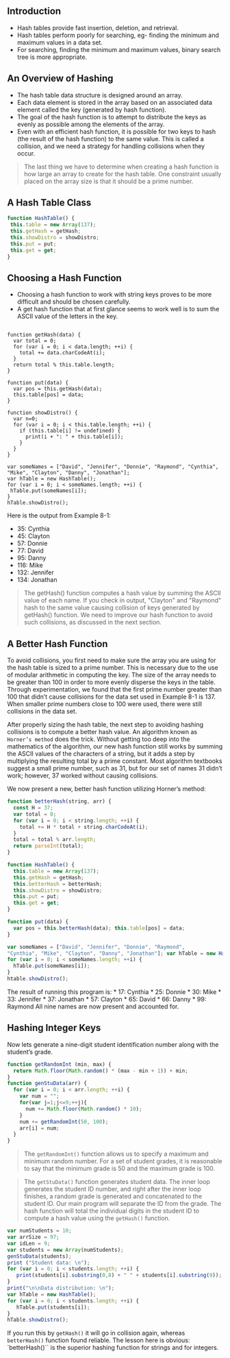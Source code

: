 ## Introduction

 * Hash tables provide fast insertion, deletion, and retrieval.
 * Hash tables perform poorly for searching, eg- finding the minimum and maximum values in a data set. 
 * For searching, finding the minimum and maximum values, binary search tree is more appropriate.

## An Overview of Hashing

 * The hash table data structure is designed around an array. 
 * Each data element is stored in the array based on an associated data element called the key (generated by hash function).
 * The goal of the hash function is to attempt to distribute the keys as evenly as possible among the elements of the array.
 * Even with an efficient hash function, it is possible for two keys to hash (the result of the hash function) to the same  value. This is   called a collision, and we need a strategy for handling collisions when they occur.

> The last thing we have to determine when creating a hash function is how large an array to create for the hash table. One constraint usually placed on the array size is that it should be a prime number.

## A Hash Table Class

```javascript
function HashTable() { 
 this.table = new Array(137); 
 this.getHash = getHash; 
 this.showDistro = showDistro;                 
 this.put = put;
 this.get = get;
}
```

## Choosing a Hash Function

 * Choosing a hash function to work with string keys proves to be more difficult and should be chosen carefully.
 * A get hash function that at first glance seems to work well is to sum the ASCII value of the letters in the key.
 
```javascipt

function getHash(data) {
  var total = 0;
  for (var i = 0; i < data.length; ++i) {
    total += data.charCodeAt(i);
  }
  return total % this.table.length; 
}

function put(data) {
  var pos = this.getHash(data); 
  this.table[pos] = data;
}

function showDistro() {
  var n=0;
  for (var i = 0; i < this.table.length; ++i) {
    if (this.table[i] != undefined) {
      print(i + ": " + this.table[i]); 
    }
  } 
}

var someNames = ["David", "Jennifer", "Donnie", "Raymond", "Cynthia", "Mike", "Clayton", "Danny", "Jonathan"]; 
var hTable = new HashTable();
for (var i = 0; i < someNames.length; ++i) { 
 hTable.put(someNames[i]);
}
hTable.showDistro();

```
Here is the output from Example 8-1:
   * 35: Cynthia
   * 45: Clayton
   * 57: Donnie
   * 77: David
   * 95: Danny
   * 116: Mike
   * 132: Jennifer
   * 134: Jonathan
    
>The getHash() function computes a hash value by summing the ASCII value of each name.
If you check in output, "Clayton" and "Raymond" hash to the same value causing collision of keys generated by getHash() function.
We need to improve our hash function to avoid such collisions, as discussed in the next section.

## A Better Hash Function

To avoid collisions, you first need to make sure the array you are using for the hash table is sized to a prime number. This is necessary due to the use of modular arithmetic in computing the key. The size of the array needs to be greater than 100 in order to more evenly disperse the keys in the table. Through experimentation, we found that the first prime number greater than 100 that didn’t cause collisions for the data set used in Example 8-1 is 137. When smaller prime numbers close to 100 were used, there were still collisions in the data set.

After properly sizing the hash table, the next step to avoiding hashing collisions is to compute a better hash value. An algorithm known as `Horner’s method` does the trick. Without getting too deep into the mathematics of the algorithm, our new hash function still works by summing the ASCII values of the characters of a string, but it adds a step by multiplying the resulting total by a prime constant. Most algorithm textbooks suggest a small prime number, such as 31, but for our set of names 31 didn’t work; however, 37 worked without causing collisions.

We now present a new, better hash function utilizing Horner’s method:

```javascript
function betterHash(string, arr) {
  const H = 37;
  var total = 0;
  for (var i = 0; i < string.length; ++i) {
    total += H * total + string.charCodeAt(i);
  }
  total = total % arr.length;
  return parseInt(total); 
}

function HashTable() { 
  this.table = new Array(137); 
  this.getHash = getHash; 
  this.betterHash = betterHash; 
  this.showDistro = showDistro; 
  this.put = put;
  this.get = get;
}

function put(data) {
  var pos = this.betterHash(data); this.table[pos] = data;
}

var someNames = ["David", "Jennifer", "Donnie", "Raymond",
"Cynthia", "Mike", "Clayton", "Danny", "Jonathan"]; var hTable = new HashTable();
for (var i = 0; i < someNames.length; ++i) { 
  hTable.put(someNames[i]);
}
htable.showDistro();

```
The result of running this program is:
    * 17: Cynthia
    * 25: Donnie
    * 30: Mike
    * 33: Jennifer
    * 37: Jonathan
    * 57: Clayton
    * 65: David
    * 66: Danny
    * 99: Raymond
All nine names are now present and accounted for.

## Hashing Integer Keys
 Now lets generate a nine-digit student identification number along with the student’s grade.

```javascript
function getRandomInt (min, max) {
  return Math.floor(Math.random() * (max - min + 1)) + min;
}
function genStuData(arr) {
  for (var i = 0; i < arr.length; ++i) {
    var num = ""; 
    for(var j=1;j<=9;++j){
      num += Math.floor(Math.random() * 10);
    }
    num += getRandomInt(50, 100);
    arr[i] = num;
  }
}
```

>The `getRandomInt()` function allows us to specify a maximum and minimum random number. For a set of student grades, it is reasonable to say that the minimum grade is 50 and the maximum grade is 100.

>The `getStuData()` function generates student data. The inner loop generates the student ID number, and right after the inner loop finishes, a random grade is generated and concatenated to the student ID. Our main program will separate the ID from the grade. The hash function will total the individual digits in the student ID to compute a hash value using the `getHash()` function.

```javascript
var numStudents = 10; 
var arrSize = 97; 
var idLen = 9;
var students = new Array(numStudents); 
genStuData(students);
print ("Student data: \n");
for (var i = 0; i < students.length; ++i) {
   print(students[i].substring(0,8) + " " + students[i].substring(9));
}
print("\n\nData distribution: \n");
var hTable = new HashTable();
for (var i = 0; i < students.length; ++i) {
   hTable.put(students[i]);
}
hTable.showDistro();
```
If you run this by `getHash()` it will go in collision again, whereas `betterHash()` function found reliable.
The lesson here is obvious: `betterHash()`` is the superior hashing function for strings and for integers.

